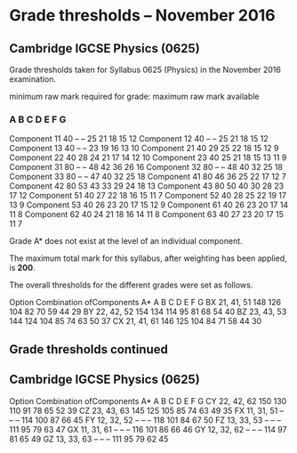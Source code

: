 # Grade thresholds – November 2016 

## Cambridge IGCSE Physics (0625) 

Grade thresholds taken for Syllabus 0625 (Physics) in the November 2016 examination. 

 minimum raw mark required for grade: maximum raw mark available 

### A B C D E F G 

 Component 11 40 – – 25 21 18 15 12 Component 12 40 – – 25 21 18 15 12 Component 13 40 – – 23 19 16 13 10 Component 21 40 29 25 22 18 15 12 9 Component 22 40 28 24 21 17 14 12 10 Component 23 40 25 21 18 15 13 11 9 Component 31 80 – – 48 42 36 26 16 Component 32 80 – – 48 40 32 25 18 Component 33 80 – – 47 40 32 25 18 Component 41 80 46 36 25 22 17 12 7 Component 42 80 53 43 33 29 24 18 13 Component 43 80 50 40 30 28 23 17 12 Component 51 40 27 22 18 16 15 11 7 Component 52 40 28 25 22 19 17 13 9 Component 53 40 26 23 20 17 15 12 9 Component 61 40 26 23 20 17 14 11 8 Component 62 40 24 21 18 16 14 11 8 Component 63 40 27 23 20 17 15 11 7 

Grade A* does not exist at the level of an individual component. 

The maximum total mark for this syllabus, after weighting has been applied, is **200**. 

The overall thresholds for the different grades were set as follows. 

 Option Combination ofComponents A* A B C D E F G BX 21, 41, 51 148 126 104 82 70 59 44 29 BY 22, 42, 52 154 134 114 95 81 68 54 40 BZ 23, 43, 53 144 124 104 85 74 63 50 37 CX 21, 41, 61 146 125 104 84 71 58 44 30 


## Grade thresholds continued 

## Cambridge IGCSE Physics (0625) 

 Option Combination ofComponents A* A B C D E F G CY 22, 42, 62 150 130 110 91 78 65 52 39 CZ 23, 43, 63 145 125 105 85 74 63 49 35 FX 11, 31, 51 – – – 114 100 87 66 45 FY 12, 32, 52 – – – 118 101 84 67 50 FZ 13, 33, 53 – – – 111 95 79 63 47 GX 11, 31, 61 – – – 116 101 86 66 46 GY 12, 32, 62 – – – 114 97 81 65 49 GZ 13, 33, 63 – – – 111 95 79 62 45 


